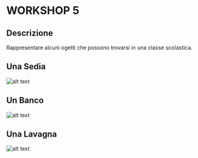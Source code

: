 # WORKSHOP 5

## Descrizione
Rappresentare alcuni ogetti che possono trovarsi in una classe scolastica.
## Una Sedia
![alt text](https://github.com/manusgnao/ggpl/blob/master/2016-11-04/images/sedia.png "Sedia")
## Un Banco
![alt text](https://github.com/manusgnao/ggpl/blob/master/2016-11-04/images/banco.png "Banco)")
## Una Lavagna
![alt text](https://github.com/manusgnao/ggpl/blob/master/2016-11-04/images/lavagna.png "Lavagna)")